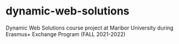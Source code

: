 # dynamic-web-solutions
Dynamic Web Solutions course project at Maribor University during Erasmus+ Exchange Program (FALL 2021-2022)
